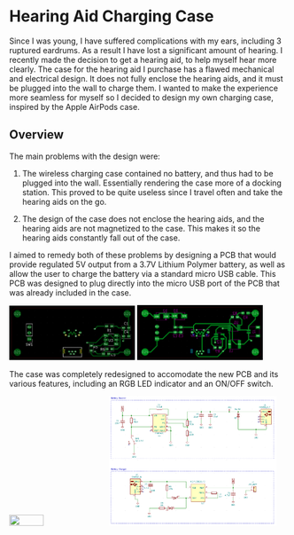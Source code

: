 # Hearing Aid Charging Case
Since I was young, I have suffered complications with my ears, including 3 ruptured eardrums. As a result I have lost a significant amount of hearing. I recently made the decision to get a hearing aid, to help myself hear more clearly. The case for the hearing aid I purchase has a flawed mechanical and electrical design. It does not fully enclose the hearing aids, and it must be plugged into the wall to charge them. I wanted to make the experience more seamless for myself so I decided to design my own charging case, inspired by the Apple AirPods case.

## Overview

The main problems with the design were:

1) The wireless charging case contained no battery, and thus had to be plugged into the wall. Essentially rendering the case more of a docking station. This proved to be quite useless since I travel often and take the hearing aids on the go.

2) The design of the case does not enclose the hearing aids, and the hearing aids are not magnetized to the case. This makes it so the hearing aids constantly fall out of the case.

I aimed to remedy both of these problems by designing a PCB that would provide regulated 5V output from a 3.7V Lithium Polymer battery, as well as allow the user to charge the battery via a standard micro USB cable. This PCB was designed to plug directly into the micro USB port of the PCB that was already included in the case.

 <img src="https://github.com/Eohayon/Hearing-Aid-Charging-Case/blob/main/Pictures/Front.png" width="45%" height="45%"> <img src="https://github.com/Eohayon/Hearing-Aid-Charging-Case/blob/main/Pictures/Back.png?raw=true" width="45%" height="45%">
 
 The case was completely redesigned to accomodate the new PCB and its various features, including an RGB LED indicator and an ON/OFF switch.

<img src="https://github.comEohayon/Hearing-Aid-Charging-Case/blob/main/Pictures/Case Render.jpg?raw=true" width="35%" height="35%">  <img src="https://github.com/Eohayon/Hearing-Aid-Charging-Case/blob/main/Pictures/Schematic.png?raw=true" width="60%" height="60%"> 
